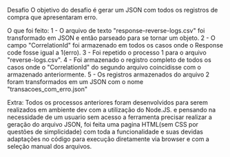 Desafio
O objetivo do desafio é gerar um JSON com todos os registros de compra que apresentaram erro.

O que foi feito:
1 - O arquivo de texto "response-reverse-logs.csv" foi transformado em JSON e então parseado para se tornar um objeto.
2 - O campo "CorrelationId" foi armazenado em todos os casos onde o Response code fosse igual a 1(erro).
3 - Foi repetido o processo 1 para o arquivo "reverse-logs.csv".
4 - Foi armazenado o registro completo de todos os casos onde o "CorrelationId" do segundo arquivo coincidisse com o armazenado anteriormente.
5 - Os registros armazenados do arquivo 2 foram transformados em um JSON com o nome "transacoes_com_erro.json"

Extra:
Todos os processos anteriores foram desenvolvidos para serem realizados em ambiente dev com a utilização do Node.JS. e pensando na necessidade de um usuario sem acesso a ferramenta precisar realizar a geração do arquivo JSON, foi feita uma pagina HTML(sem CSS por questões de simplicidade) com toda a funcionalidade e suas devidas adaptações no código para execução diretamente via browser e com a seleção manual dos arquivos.
